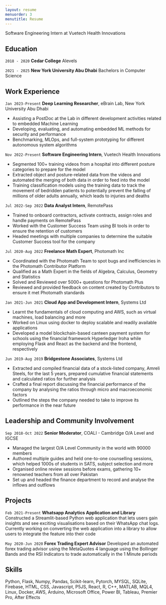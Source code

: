 ```yaml
---
layout: resume
menuorder: 3
menutitle: Resume
---
```


Software Engineering Intern at Vuetech Health Innovations

## Education

`2018 - 2020`
__Cedar College__
Alevels

`2021 - 2025`
__New York University Abu Dhabi__
Bachelors in Computer Science


## Work Experience

`Jan 2023-Present`
__Deep Learning Researcher__, eBrain Lab, New York University Abu Dhabi 
- Assisting a PostDoc at the Lab in different development activities related to embedded Machine Learning
- Developing, evaluating, and automating embedded ML methods for security and performance
- Benchmarking, MLOps, and full-system prototyping for different autonomous system algorithms

`Nov 2022-Present`
__Software Engineering Intern__, Vuetech Health Innovations
- Segmented 100+ training videos from a hospital into different posture categories to prepare for the model
- Extracted object and posture-related data from the videos and automated the merging of both data in order to feed into the model
- Training classification models using the training data to track the movement of bedridden patients to potentially prevent the falling of millions of older adults annually, which leads to injuries and deaths

`Jul 2022-Sep 2022`
__Data Analyst Intern__, RemotePass
- Trained to onboard contractors, activate contracts, assign roles and handle payments on RemotePass
- Worked with the Customer Success Team using BI tools in order to ensure the retention of customers
- Headed meetings with multiple companies to determine the suitable Customer Success tool for the company

`Jul 2020-Aug 2022`
__Freelance Math Expert__, Photomath Inc
- Coordinated with the Photomath Team to spot bugs and inefficiencies in the Photomath Contributor Platform
- Qualified as a Math Expert in the fields of Algebra, Calculus, Geometry and Statistics
- Solved and Reviewed over 5000+ questions for Photomath Plus
- Reviewed and provided feedback on content created by Contributors to ensure it met Photomath standards

`Jan 2021-Jun 2021`
__Cloud App and Development Intern__, Systems Ltd
- Learnt the fundamentals of cloud computing and AWS, such as virtual machines, load balancing and more
- Worked on Linux using docker to deploy scalable and readily available applications
- Developed a model blockchain-based canteen payment system for schools using the financial framework Hyperledger Iroha while employing Flask and React as the backend and the frontend, respectively

`Jun 2019-Aug 2019`
__Bridgestone Associates__, Systems Ltd
- Extracted and compiled financial data of a stock-listed company, Amreli Steels, for the last 5 years, prepared cumulative financial statements and calculated ratios for further analysis
- Crafted a final report discussing the financial performance of the company by analysing the ratios through micro and macroeconomic factors
- Outlined the steps the company needed to take to improve its performance in the near future

## Leadership and Community Involvement
`Sep 2018-Oct 2022`
__Senior Moderator__, COALI - Cambridge O/A Level and IGCSE
- Managed the largest O/A Level Community in the world with 90000 members
- Authored multiple guides and held one-to-one counselling sessions, which helped 1000s of students in SATS,
subject selection and more
- Organised online review sessions before exams, gathering 10+ renowned teachers from all over Pakistan
- Set up and headed the finance department to record and analyse the inflows and outflows

## Projects
`Feb 2021-Present`
__Whatsapp Analytics Application and Library__
Constructed a Streamlit-based Python web application that lets users gain insights and see exciting visualisations based on their WhatsApp chat logs. Currently working on converting the web application into a library to allow users to integrate the feature into their code

`May 2020-Jun 2020`
__Forex Trading Expert Advisor__
Developed an automated forex trading advisor using the MetaQuotes 4 language using the Bollinger Bands and the RSI
Indicators to trade automatically in the 1 Minute periods

## Skills
Python, Flask, Numpy, Pandas, Scikit-learn, Pytorch, MYSQL, SQLite, Firebase, HTML, CSS, Javascript, P5JS, React,
R, C++, MATLAB, MQL4, Linux, Docker, AWS, Arduino, Microsoft Office, Power BI, Tableau, Premier Pro, After
Effects






<!-- ### Footer

Last updated: Feb 2023 -->


